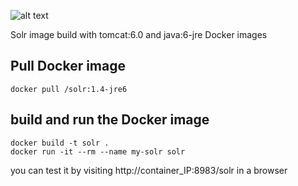 ![alt text](https://encrypted-tbn1.gstatic.com/images?q=tbn:ANd9GcRQNj5ol8l1KHOHE34XmyZuEncuSMPxoCTnGoKb18urfeYuawL7Dg)

Solr image build with tomcat:6.0 and java:6-jre Docker images 

## Pull Docker image
```
docker pull /solr:1.4-jre6
```

## build and run the Docker image
```
docker build -t solr .
docker run -it --rm --name my-solr solr
```
you can test it by visiting http://container_IP:8983/solr in a browser

